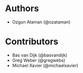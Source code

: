 # Authors

- Ozgun Ataman (@ozataman)

# Contributors

- Bas van Dijk (@basvandijk)
- Greg Weber (@gregwebs)
- Michael Xavier (@michaelxavier)
